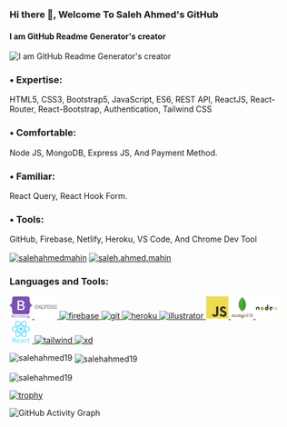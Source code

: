 ### Hi there 👋, Welcome To Saleh Ahmed's GitHub
#### I am GitHub Readme Generator's creator
![I am GitHub Readme Generator's creator](https://i.ibb.co/1TRrmNr/Saleh-Ahmed-Mahin.png)

### • Expertise: 
  HTML5, CSS3, Bootstrap5, JavaScript, ES6, REST API, ReactJS, React-Router, React-Bootstrap, Authentication, Tailwind CSS
### • Comfortable: 
  Node JS, MongoDB, Express JS, And Payment Method.
### • Familiar: 
  React Query, React Hook Form.
### • Tools: 
  GitHub, Firebase, Netlify, Heroku, VS Code, And Chrome Dev Tool
  



<p align="left">
<a href="https://linkedin.com/in/salehahmedmahin" target="blank"><img align="center" src="https://raw.githubusercontent.com/rahuldkjain/github-profile-readme-generator/master/src/images/icons/Social/linked-in-alt.svg" alt="salehahmedmahin" height="30" width="40" /></a>
<a href="https://fb.com/saleh.ahmed.mahin" target="blank"><img align="center" src="https://raw.githubusercontent.com/rahuldkjain/github-profile-readme-generator/master/src/images/icons/Social/facebook.svg" alt="saleh.ahmed.mahin" height="30" width="40" /></a>
</p>

<h3 align="left">Languages and Tools:</h3>
<p align="left"> <a href="https://getbootstrap.com" target="_blank" rel="noreferrer"> <img src="https://raw.githubusercontent.com/devicons/devicon/master/icons/bootstrap/bootstrap-plain-wordmark.svg" alt="bootstrap" width="40" height="40"/> </a> <a href="https://expressjs.com" target="_blank" rel="noreferrer"> <img src="https://raw.githubusercontent.com/devicons/devicon/master/icons/express/express-original-wordmark.svg" alt="express" width="40" height="40"/> </a> <a href="https://firebase.google.com/" target="_blank" rel="noreferrer"> <img src="https://www.vectorlogo.zone/logos/firebase/firebase-icon.svg" alt="firebase" width="40" height="40"/> </a> <a href="https://git-scm.com/" target="_blank" rel="noreferrer"> <img src="https://www.vectorlogo.zone/logos/git-scm/git-scm-icon.svg" alt="git" width="40" height="40"/> </a> <a href="https://heroku.com" target="_blank" rel="noreferrer"> <img src="https://www.vectorlogo.zone/logos/heroku/heroku-icon.svg" alt="heroku" width="40" height="40"/> </a> <a href="https://www.adobe.com/in/products/illustrator.html" target="_blank" rel="noreferrer"> <img src="https://www.vectorlogo.zone/logos/adobe_illustrator/adobe_illustrator-icon.svg" alt="illustrator" width="40" height="40"/> </a> <a href="https://developer.mozilla.org/en-US/docs/Web/JavaScript" target="_blank" rel="noreferrer"> <img src="https://raw.githubusercontent.com/devicons/devicon/master/icons/javascript/javascript-original.svg" alt="javascript" width="40" height="40"/> </a> <a href="https://www.mongodb.com/" target="_blank" rel="noreferrer"> <img src="https://raw.githubusercontent.com/devicons/devicon/master/icons/mongodb/mongodb-original-wordmark.svg" alt="mongodb" width="40" height="40"/> </a> <a href="https://nodejs.org" target="_blank" rel="noreferrer"> <img src="https://raw.githubusercontent.com/devicons/devicon/master/icons/nodejs/nodejs-original-wordmark.svg" alt="nodejs" width="40" height="40"/> </a> <a href="https://reactjs.org/" target="_blank" rel="noreferrer"> <img src="https://raw.githubusercontent.com/devicons/devicon/master/icons/react/react-original-wordmark.svg" alt="react" width="40" height="40"/> </a> <a href="https://tailwindcss.com/" target="_blank" rel="noreferrer"> <img src="https://www.vectorlogo.zone/logos/tailwindcss/tailwindcss-icon.svg" alt="tailwind" width="40" height="40"/> </a> <a href="https://www.adobe.com/products/xd.html" target="_blank" rel="noreferrer"> <img src="https://cdn.worldvectorlogo.com/logos/adobe-xd.svg" alt="xd" width="40" height="40"/> </a> </p>

<p><img align="left" src="https://github-readme-stats.vercel.app/api/top-langs?username=salehahmed19&show_icons=true&locale=en&layout=compact" alt="salehahmed19" /></p>

<p>&nbsp;<img align="center" src="https://github-readme-stats.vercel.app/api?username=salehahmed19&show_icons=true&locale=en" alt="salehahmed19" /></p>

<p><img align="center" src="https://github-readme-streak-stats.herokuapp.com/?user=salehahmed19&" alt="salehahmed19" /></p>

[![trophy](https://github-profile-trophy.vercel.app/?username=SalehAhmed19)](https://github.com/ryo-ma/github-profile-trophy)

![GitHub Activity Graph](https://activity-graph.herokuapp.com/graph?username=SalehAhmed19)  
